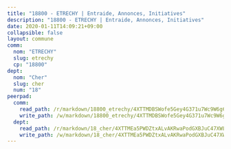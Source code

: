 ```yaml
---
title: "18800 - ETRECHY | Entraide, Annonces, Initiatives"
description: "18800 - ETRECHY | Entraide, Annonces, Initiatives"
date: 2020-01-11T14:09:21+09:00
collapsible: false
layout: commune
comm:
  nom: "ETRECHY"
  slug: etrechy
  cp: "18800"
dept:
  nom: "Cher"
  slug: cher
  num: "18"
peerpad:
  comm:
    read_path: /r/markdown/18800_etrechy/4XTTMDBSWofe5Gey4G371u7Wc9W6g6SfjRmVyuG17f3FZUeCk
    write_path: /w/markdown/18800_etrechy/4XTTMDBSWofe5Gey4G371u7Wc9W6g6SfjRmVyuG17f3FZUeCk-K3TgUQ6ZcyT11Dp2jQYfrSvmKSqN9SubjsseHopFd8oj2e2eD18G8yk8McxbYdBSwwuLxcDg3vmSMm3pbvWUuQqhcmWkjaWdXiMHatC7WnLHzaCLtqEg8of26YKMFF9QkMd6jjsz
  dept:
    read_path: /r/markdown/18_cher/4XTTMEa5PWDZtxALvAKRwaPodGXBJuC47XWLMLZ5hCaMSik3w
    write_path: /w/markdown/18_cher/4XTTMEa5PWDZtxALvAKRwaPodGXBJuC47XWLMLZ5hCaMSik3w-K3TgTvT6tiupPRTeoV2zMggT6E77BmY6Zeeqwk1pvv6Bfo4GHKoyLD2hQDLMcNajnfixB5aDgngmFZba1jsFtXhXJhkZaMz5Fno5UjuUU6mkQFXv9cWu6FJLmGRziLMtgTSufDeD
---
```


